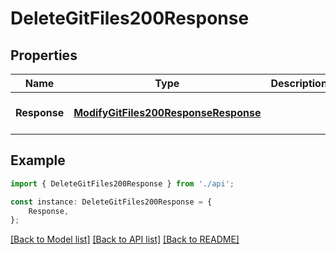 # DeleteGitFiles200Response


## Properties

Name | Type | Description | Notes
------------ | ------------- | ------------- | -------------
**Response** | [**ModifyGitFiles200ResponseResponse**](ModifyGitFiles200ResponseResponse.md) |  | [optional] [default to undefined]

## Example

```typescript
import { DeleteGitFiles200Response } from './api';

const instance: DeleteGitFiles200Response = {
    Response,
};
```

[[Back to Model list]](../README.md#documentation-for-models) [[Back to API list]](../README.md#documentation-for-api-endpoints) [[Back to README]](../README.md)
